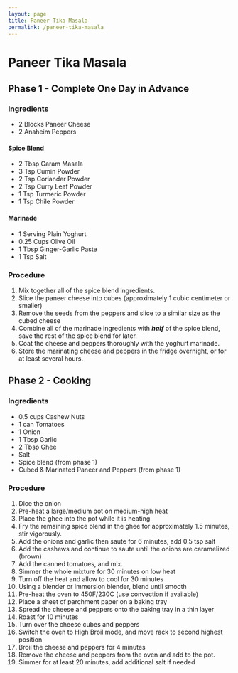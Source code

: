 ```yaml
---
layout: page
title: Paneer Tika Masala
permalink: /paneer-tika-masala
---
```


# Paneer Tika Masala

## Phase 1 - Complete One Day in Advance

### Ingredients

* 2 Blocks Paneer Cheese
* 2 Anaheim Peppers

#### Spice Blend

* 2 Tbsp Garam Masala
* 3 Tsp Cumin Powder
* 2 Tsp Coriander Powder
* 2 Tsp Curry Leaf Powder
* 1 Tsp Turmeric Powder
* 1 Tsp Chile Powder

#### Marinade

* 1 Serving Plain Yoghurt
* 0.25 Cups Olive Oil
* 1 Tbsp Ginger-Garlic Paste
* 1 Tsp Salt

### Procedure

1. Mix together all of the spice blend ingredients. 
2. Slice the paneer cheese into cubes (approximately 1 cubic centimeter or smaller)
3. Remove the seeds from the peppers and slice to a similar size as the cubed cheese
4. Combine all of the marinade ingredients with ***half*** of the spice blend, save the rest of the spice blend for later.
5. Coat the cheese and peppers thoroughly with the yoghurt marinade. 
6. Store the marinating cheese and peppers in the fridge overnight, or for at least several hours.

## Phase 2 - Cooking

### Ingredients

* 0.5 cups Cashew Nuts
* 1 can Tomatoes
* 1 Onion
* 1 Tbsp Garlic
* 2 Tbsp Ghee
* Salt
* Spice blend (from phase 1)
* Cubed & Marinated Paneer and Peppers (from phase 1)

### Procedure

1. Dice the onion
2. Pre-heat a large/medium pot on medium-high heat
3. Place the ghee into the pot while it is heating
4. Fry the remaining spice blend in the ghee for approximately 1.5 minutes, stir vigorously.
5. Add the onions and garlic then saute for 6 minutes, add 0.5 tsp salt
7. Add the cashews and continue to saute until the onions are caramelized (brown)
8. Add the canned tomatoes, and mix.
9. Simmer the whole mixture for 30 minutes on low heat
10. Turn off the heat and allow to cool for 30 minutes
11. Using a blender or immersion blender, blend until smooth
12. Pre-heat the oven to 450F/230C (use convection if available)
13. Place a sheet of parchment paper on a baking tray
14. Spread the cheese and peppers onto the baking tray in a thin layer
15. Roast for 10 minutes
16. Turn over the cheese cubes and peppers
17. Switch the oven to High Broil mode, and move rack to second highest position
18. Broil the cheese and peppers for 4 minutes
19. Remove the cheese and peppers from the oven and add to the pot. 
20. Simmer for at least 20 minutes, add additional salt if needed


